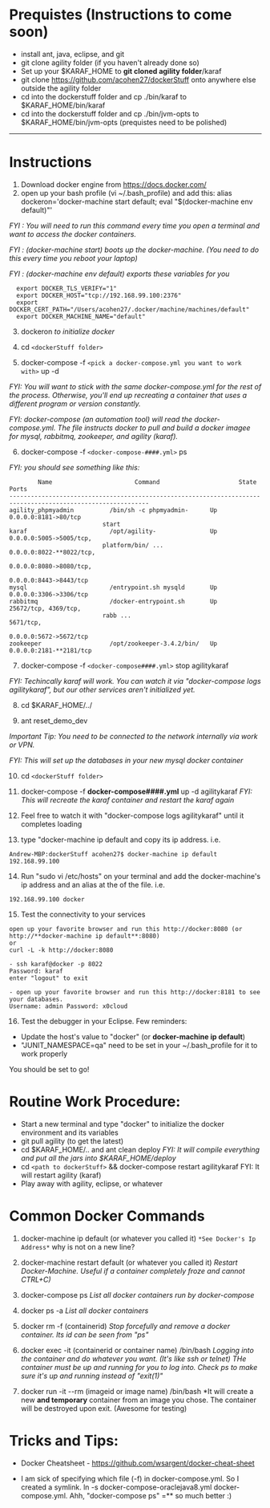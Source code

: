 # Prequistes (Instructions to come soon)
 - install ant, java, eclipse, and git
 - git clone agility folder (if you haven't already done so)
 - Set up your $KARAF_HOME to **git cloned agility folder**/karaf
 - git clone https://github.com/acohen27/dockerStuff onto anywhere else outside the agility folder
 - cd into the dockerstuff folder and cp ./bin/karaf to $KARAF_HOME/bin/karaf
 - cd into the dockerstuff folder and cp ./bin/jvm-opts to $KARAF_HOME/bin/jvm-opts
(prequistes need to be polished)

------------------
# Instructions

1. Download docker engine from https://docs.docker.com/
2. open up your bash profile (vi ~/.bash_profile) and add this:
alias dockeron='docker-machine start default; eval "$(docker-machine env default)"'

  *FYI : You will need to run this command every time you open a terminal and want to access the docker containers.*

  *FYI : (docker-machine start) boots up the docker-machine. (You need to do this every time you reboot your laptop)*

  *FYI : (docker-machine env default) exports these variables for you*

  ```
	export DOCKER_TLS_VERIFY="1"
	export DOCKER_HOST="tcp://192.168.99.100:2376"
	export DOCKER_CERT_PATH="/Users/acohen27/.docker/machine/machines/default"
	export DOCKER_MACHINE_NAME="default"
  ```

3. dockeron
  *to initialize docker*

4. cd ```<dockerStuff folder>```

5. docker-compose -f ```<pick a docker-compose.yml you want to work with>``` up -d

  *FYI: You will want to stick with the same docker-compose.yml for the rest of the process. Otherwise, you'll end up recreating a container that uses a different program or version constantly.*

  *FYI: docker-compose (an automation tool) will read the docker-compose.yml. The file instructs docker to pull and build a docker imagee for mysql, rabbitmq, zookeeper, and agility (karaf).*

6. docker-compose -f ```<docker-compose-####.yml>``` ps 

  *FYI: you should see something like this:*
  ```
          Name                       Command                      State                       Ports           
-------------------------------------------------------------------------------------------------------------
agility_phpmyadmin          /bin/sh -c phpmyadmin-      Up                          0.0.0.0:8181->80/tcp      
                            start                                                                             
karaf                       /opt/agility-               Up                          0.0.0.0:5005->5005/tcp,   
                            platform/bin/ ...                                       0.0.0.0:8022-**8022/tcp,   
                                                                                    0.0.0.0:8080->8080/tcp,   
                                                                                    0.0.0.0:8443->8443/tcp    
mysql                       /entrypoint.sh mysqld       Up                          0.0.0.0:3306->3306/tcp    
rabbitmq                    /docker-entrypoint.sh       Up                          25672/tcp, 4369/tcp,      
                            rabb ...                                                5671/tcp,                 
                                                                                    0.0.0.0:5672->5672/tcp    
zookeeper                   /opt/zookeeper-3.4.2/bin/   Up                          0.0.0.0:2181-**2181/tcp
  ```

7. docker-compose -f ```<docker-compose####.yml>``` stop agilitykaraf

  *FYI: Techincally karaf will work. You can watch it via "docker-compose logs agilitykaraf", but our other services aren't initialized yet.*

8. cd $KARAF_HOME/../

9. ant reset_demo_dev

  *Important Tip: You need to be connected to the network internally via work or VPN.*

  *FYI: This will set up the databases in your new mysql docker container*

10. cd ```<dockerStuff folder>```

11. docker-compose -f **docker-compose####.yml** up -d agilitykaraf
  *FYI: This will recreate the karaf container and restart the karaf again*

12. Feel free to watch it with "docker-compose logs agilitykaraf" until it completes loading

13. type "docker-machine ip default and copy its ip address. i.e.
  ```
  Andrew-MBP:dockerStuff acohen27$ docker-machine ip default
  192.168.99.100
  ```

14. Run "sudo vi /etc/hosts" on your terminal and add the docker-machine's ip address and an alias at the of the file. i.e.
  ```
  192.168.99.100 docker
  ```

15. Test the connectivity to your services
  ```
  open up your favorite browser and run this http://docker:8080 (or http://**docker-machine ip default**:8080)
  or
  curl -L -k http://docker:8080
  ```
  ```
  - ssh karaf@docker -p 8022
  Password: karaf
  enter "logout" to exit
  ```
  ```
  - open up your favorite browser and run this http://docker:8181 to see your databases.
  Username: admin Password: x0cloud
  ```

16. Test the debugger in your Eclipse. Few reminders:
  - Update the host's value to "docker" (or **docker-machine ip default**)
  - "JUNIT_NAMESPACE=qa" need to be set in your ~/.bash_profile for it to work properly

You should be set to go!

# Routine Work Procedure: 

* Start a new terminal and type "docker" to initialize the docker environment and its variables
* git pull agility (to get the latest)
* cd $KARAF_HOME/.. and ant clean deploy
*FYI: It will compile everything and put all the jars into $KARAF_HOME/deploy*
* cd ```<path to dockerStuff>``` && docker-compose restart agilitykaraf
FYI: It will restart agility (karaf)
* Play away with agility, eclipse, or whatever

# Common Docker Commands

1. docker-machine ip default (or whatever you called it)
  ```*See Docker's Ip Address*```
  why is not on a new line? 

2. docker-machine restart default (or whatever you called it)
  *Restart Docker-Machine. Useful if a container completely froze and cannot CTRL+C)*

3. docker-compose ps
  *List all docker containers run by docker-compose*
4. docker ps -a
  *List all docker containers*
5. docker rm -f (containerid)
  *Stop forcefully and remove a docker container. Its id can be seen from "ps"*
6. docker exec -it (containerid or container name) /bin/bash
  *Logging into the container and do whatever you want. (It's like ssh or telnet)*
  *THe container must be up and running for you to log into. Check ps to make sure it's up and running instead of "exit(1)"*
7. docker run -it --rm (imageid or image name) /bin/bash
  *It will create a new **and temporary** container from an image you chose. The container will be destroyed upon exit. (Awesome for testing)

# Tricks and Tips:

* Docker Cheatsheet - https://github.com/wsargent/docker-cheat-sheet

* I am sick of specifying which file (-f) in docker-compose.yml. So I created a symlink. 
ln -s docker-compose-oraclejava8.yml docker-compose.yml. 
Ahh, "docker-compose ps" =** so much better :)

